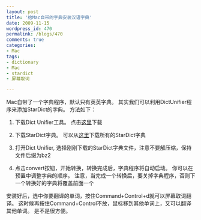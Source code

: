 ```yaml
---
layout: post
title: '给Mac自带的字典安装汉语字典'
date: 2009-11-15
wordpress_id: 470
permalink: /blogs/470
comments: true
categories:
- Mac
tags:
- dictionary
- Mac
- stardict
- 屏幕取词

---
```

Mac自带了一个字典程序，默认只有英英字典。 其实我们可以利用DictUnifier程序来添加StarDict的字典。 方法如下：

1. 下载Dict Unifier工具。 点击<a href="http://code.google.com/p/mac-dictionary-kit/">这里</a>下载

2. 下载StarDict字典。 可以从<a href="http://zh.sourceforge.jp/projects/sfnet_stardict/releases/?fulllist=1">这里</a>下载所有的StarDict字典

3. 打开Dict Unifier, 选择刚刚下载的StarDict字典文件，注意不要解压缩，保持文件后缀为bz2

4. 点击convert按钮，开始转换，转换完成后，字典程序将自动启动。 你可以在预置中调整字典的顺序。 注意，当完成一个转换后，要关掉字典程序，否则下一个转换好的字典将覆盖前面一个

安装好后，选中你要翻译的单词，按住Command+Control+d就可以屏幕取词翻译。 这时候再按住Command+Control不放，鼠标移到其他单词上，又可以翻译其他单词。 是不是很方便。
